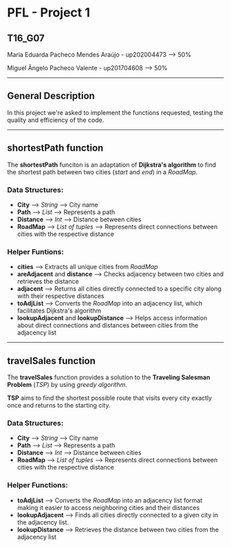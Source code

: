 # PFL - Project 1

T16_G07
---
Maria Eduarda Pacheco Mendes Araújo - up202004473 --> 50%

Miguel Ângelo Pacheco Valente - up201704608 --> 50%

---
## General Description
In this project we're asked to implement the functions requested, testing the quality and efficiency of the code.

---

## shortestPath function

The **shortestPath** funciton is an adaptation of **Dijkstra's algorithm** to find the shortest path between two cities (*start* and *end*) in a *RoadMap*.


### Data Structures:
- **City** --> *String* --> City name
- **Path** --> *List* --> Represents a path
- **Distance** --> *Int* --> Distance between cities
- **RoadMap** --> *List of tuples* --> Represents direct connections between cities with the respective distance

### Helper Funtions:
- **cities** --> Extracts all unique cities from *RoadMap*
- **areAdjacent** and **distance** --> Checks adjacency between two cities and retrieves the distance
- **adjacent** --> Returns all cities directly connected to a specific city along with their respective distances
- **toAdjList** --> Converts the *RoadMap* into an adjacency list, which facilitates Dijkstra's algorithm
- **lookupAdjacent** and **lookupDistance** --> Helps access information about direct connections and distances between cities from the adjacency list

---

## travelSales function

The **travelSales** function provides a solution to the  **Traveling Salesman Problem** (*TSP*) by using *greedy algorithm*.

**TSP** aims to find the shortest possible route that visits every city exactly once and returns to the starting city.

### Data Structures:
- **City** --> *String* --> City name
- **Path** --> *List* --> Represents a path
- **Distance** --> *Int* --> Distance between cities
- **RoadMap** --> *List of tuples* --> Represents direct connections between cities with the respective distance

### Helper Functions:
- **toAdjList** --> Converts the *RoadMap* into an adjacency list format making it easier to access neighboring cities and their distances
- **lookupAdjacent** --> Finds all cities directly connected to a given city in the adjacency list.
- **lookupDistance** --> Retrieves the distance between two cities from the adjacency list